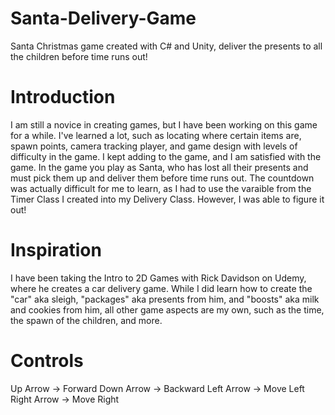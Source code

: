 # Santa-Delivery-Game
Santa Christmas game created with C# and Unity, deliver the presents to all the children before time runs out!
# Introduction
I am still a novice in creating games, but I have been working on this game for a while. I've learned a lot, such as locating where certain items are, spawn points, camera tracking player, and game design with levels of difficulty in the game. I kept adding to the game, and I am satisfied with the game. In the game you play as Santa, who has lost all their presents and must pick them up and deliver them before time runs out. The countdown was actually difficult for me to learn, as I had to use the varaible from the Timer Class I created into my Delivery Class. However, I was able to figure it out!
# Inspiration
I have been taking the Intro to 2D Games with Rick Davidson on Udemy, where he creates a car delivery game. While I did learn how to create the "car" aka sleigh, "packages" aka presents from him, and "boosts" aka milk and cookies from him, all other game aspects are my own, such as the time, the spawn of the children, and more. 
# Controls
Up Arrow -> Forward
Down Arrow -> Backward
Left Arrow -> Move Left 
Right Arrow -> Move Right


